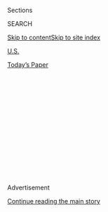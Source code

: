 <div id="app">

<div>

<div>

<div>

<div class="NYTAppHideMasthead css-1q2w90k e1suatyy0">

<div class="section css-ui9rw0 e1suatyy2">

<div class="css-eph4ug er09x8g0">

<div class="css-6n7j50">

</div>

<span class="css-1dv1kvn">Sections</span>

<div class="css-10488qs">

<span class="css-1dv1kvn">SEARCH</span>

</div>

[Skip to content](#site-content)[Skip to site
index](#site-index)

</div>

<div id="masthead-section-label" class="css-1wr3we4 eaxe0e00">

[U.S.](https://www.nytimes.com/section/us)

</div>

<div class="css-10698na e1huz5gh0">

</div>

</div>

<div id="masthead-bar-one" class="section hasLinks css-15hmgas e1csuq9d3">

<div class="css-uqyvli e1csuq9d0">

</div>

<div class="css-1uqjmks e1csuq9d1">

</div>

<div class="css-9e9ivx">

[](https://myaccount.nytimes.com/auth/login?response_type=cookie&client_id=vi)

</div>

<div class="css-1bvtpon e1csuq9d2">

[Today’s
Paper](https://www.nytimes.com/section/todayspaper)

</div>

</div>

</div>

</div>

<div data-aria-hidden="false">

<div id="site-content" data-role="main">

<div>

<div class="css-1aor85t" style="opacity:0.000000001;z-index:-1;visibility:hidden">

<div class="css-1hqnpie">

<div class="css-epjblv">

<span class="css-17xtcya">[U.S.](/section/us)</span><span class="css-x15j1o">|</span><span class="css-fwqvlz">Private
Security Group Says Russia Was Behind John Podesta’s Email
Hack</span>

</div>

<div class="css-k008qs">

<div class="css-1iwv8en">

<span class="css-18z7m18"></span>

<div>

</div>

</div>

<span class="css-1n6z4y">https://nyti.ms/2eqNSVY</span>

<div class="css-1705lsu">

<div class="css-4xjgmj">

<div class="css-4skfbu" data-role="toolbar" data-aria-label="Social Media Share buttons, Save button, and Comments Panel with current comment count" data-testid="share-tools">

  - 
  - 
  - 
  - 
    
    <div class="css-6n7j50">
    
    </div>

  - 

</div>

</div>

</div>

</div>

</div>

</div>

<div class="css-13pd83m">

</div>

<div id="top-wrapper" class="css-1sy8kpn">

<div id="top-slug" class="css-l9onyx">

Advertisement

</div>

[Continue reading the main
story](#after-top)

<div class="ad top-wrapper" style="text-align:center;height:100%;display:block;min-height:250px">

<div id="top" class="place-ad" data-position="top" data-size-key="top">

</div>

</div>

<div id="after-top">

</div>

</div>

<div id="sponsor-wrapper" class="css-1hyfx7x">

<div id="sponsor-slug" class="css-19vbshk">

Supported by

</div>

[Continue reading the main
story](#after-sponsor)

<div id="sponsor" class="ad sponsor-wrapper" style="text-align:center;height:100%;display:block">

</div>

<div id="after-sponsor">

</div>

</div>

<div class="css-1vkm6nb ehdk2mb0">

# Private Security Group Says Russia Was Behind John Podesta’s Email Hack

</div>

<div class="css-79elbk" data-testid="photoviewer-wrapper">

<div class="css-z3e15g" data-testid="photoviewer-wrapper-hidden">

</div>

<div class="css-1a48zt4 ehw59r15" data-testid="photoviewer-children">

![<span class="css-16f3y1r e13ogyst0" data-aria-hidden="true">Hillary
Clinton’s campaign chairman, John Podesta, reading briefing papers on
board the Clinton campaign plane last
month.</span><span class="css-cnj6d5 e1z0qqy90" itemprop="copyrightHolder"><span class="css-1ly73wi e1tej78p0">Credit...</span><span><span>Doug
Mills/The New York
Times</span></span></span>](https://static01.nyt.com/images/2016/10/21/us/21hack/21hack-articleLarge.jpg?quality=75&auto=webp&disable=upscale)

</div>

</div>

<div class="css-xt80pu e12qa4dv0">

<div class="css-18e8msd">

<div class="css-vp77d3 epjyd6m0">

<div class="css-1baulvz">

By [<span class="css-1baulvz" itemprop="name">Nicole
Perlroth</span>](http://www.nytimes.com/by/nicole-perlroth) and
[<span class="css-1baulvz last-byline" itemprop="name">Michael D.
Shear</span>](http://www.nytimes.com/by/michael-d-shear)

</div>

</div>

  - Oct. 20,
    2016

  - 
    
    <div class="css-4xjgmj">
    
    <div class="css-d8bdto" data-role="toolbar" data-aria-label="Social Media Share buttons, Save button, and Comments Panel with current comment count" data-testid="share-tools">
    
      - 
      - 
      - 
      - 
        
        <div class="css-6n7j50">
        
        </div>
    
      - 
    
    </div>
    
    </div>

</div>

</div>

<div class="section meteredContent css-1r7ky0e" name="articleBody" itemprop="articleBody">

<div class="css-1fanzo5 StoryBodyCompanionColumn">

<div class="css-53u6y8">

SAN FRANCISCO — At the start of 2014, President Obama assigned his
trusted counselor, John D. Podesta, to lead a review of the digital
revolution, its potential and its perils. When Mr. Podesta presented his
findings five months later, he called the internet’s onslaught of big
data “a historic driver of progress.” But two short years later, as
chairman of Hillary Clinton’s presidential campaign, Mr. Podesta would
also become one of the internet’s most notable victims.

On Thursday, private security researchers said they had concluded that
Mr. Podesta was hacked by Russia’s foreign intelligence service, the
GRU, after it tricked him into clicking on a fake Google login page last
March, inadvertently handing over his digital credentials.

For months, the hackers mined Mr. Podesta’s inbox for his most sensitive
and potentially embarrassing correspondence, much of which has been
posted on the WikiLeaks website. Additions to the collection on Thursday
included three short email exchanges between Mr. Podesta and Mr. Obama
himself in the days leading up to his election in 2008.

Mr. Podesta’s emails were first published by WikiLeaks earlier this
month. The release came just days after James R. Clapper Jr., the
director of national intelligence, and the Department of Homeland
Security publicly blamed Russian officials for cyberattacks on the
Democratic National Committee, in what they described as an effort to
influence the American presidential election.

</div>

</div>

<div class="css-1fanzo5 StoryBodyCompanionColumn">

<div class="css-53u6y8">

To date, no government officials have offered evidence that the same
Russian hackers behind the D.N.C. cyberattacks were also behind the hack
of Mr. Podesta’s emails, but an investigation by the private security
researchers determined that they were the same.

Threat researchers at Dell SecureWorks, an Atlanta-based security firm,
had been tracking the Russian intelligence group for more than a year.
In June, they reported that they had uncovered a critical tool in the
Russian spy campaign. SecureWorks researchers found that the Russian
hackers were using a popular link shortening service, called Bitly, to
shorten malicious links they used to send targets fake Google login
pages to bait them into submitting their email credentials.

The hackers made a critical error by leaving some of their Bitly
accounts public, making it possible for SecureWorks to trace 9,000 of
their links to nearly 4,000 Gmail accounts targeted between October 2015
and May 2016 with fake Google login pages and security alerts designed
to trick users into turning over their passwords.

Among the list of targets were more than 100 email addresses associated
with Hillary Clinton’s presidential campaign, including Mr. Podesta’s.
By June, 20 staff members for the campaign had clicked on the short
links sent by Russian spies. In June, SecureWorks disclosed that among
those whose email accounts had been targeted were staff members who
advised Mrs. Clinton on policy and managed her travel, communications
and campaign finances.

Two security researchers who have been tracking the GRU’s spearphishing
campaign confirmed Thursday that Mr. Podesta was among those who had
inadvertently turned over his Google email password. The fact that Mr.
Podesta was among those breached by the GRU was [first
disclosed](http://www.esquire.com/news-politics/a49791/russian-dnc-emails-hacked/)Thursday
by Esquire and the Motherboard blog, which published the link Russian
spies used against Mr. Podesta.

</div>

</div>

<div class="css-1fanzo5 StoryBodyCompanionColumn">

<div class="css-53u6y8">

“The new public data confirming the Russians are behind the hack of John
Podesta’s email is a big deal,” Jake Sullivan, Mrs. Clinton’s senior
policy adviser, said Thursday. “There is no longer any doubt that Putin
is trying to help Donald Trump by weaponizing WikiLeaks.”

The new release of Mr. Podesta’s email exchange with Mr. Obama from 2008
made clear that Mr. Obama’s team was confident he would win.

In one of the emails, Mr. Podesta wrote Mr. Obama a lengthy memo in the
evening on Election Day recommending that he not accept an invitation
from President George W. Bush to attend an emergency meeting of the
Group of 20 leaders.

“Attendance alongside President Bush will create an extremely awkward
situation,” the memo said. “If you attempt to dissociate yourself from
his positions, you will be subject to criticism for projecting a divided
United States to the rest of the world. But if you adopt a more reserved
posture, you will be associated not only with his policies, but also
with his very tenuous global standing.”

The White House did not respond to questions about the email.

</div>

</div>

</div>

<div>

</div>

<div>

</div>

<div>

</div>

<div>

<div id="bottom-wrapper" class="css-1ede5it">

<div id="bottom-slug" class="css-l9onyx">

Advertisement

</div>

[Continue reading the main
story](#after-bottom)

<div id="bottom" class="ad bottom-wrapper" style="text-align:center;height:100%;display:block;min-height:90px">

</div>

<div id="after-bottom">

</div>

</div>

</div>

</div>

</div>

## Site Index

<div>

</div>

## Site Information Navigation

  - [© <span>2020</span> <span>The New York Times
    Company</span>](https://help.nytimes.com/hc/en-us/articles/115014792127-Copyright-notice)

<!-- end list -->

  - [NYTCo](https://www.nytco.com/)
  - [Contact
    Us](https://help.nytimes.com/hc/en-us/articles/115015385887-Contact-Us)
  - [Work with us](https://www.nytco.com/careers/)
  - [Advertise](https://nytmediakit.com/)
  - [T Brand Studio](http://www.tbrandstudio.com/)
  - [Your Ad
    Choices](https://www.nytimes.com/privacy/cookie-policy#how-do-i-manage-trackers)
  - [Privacy](https://www.nytimes.com/privacy)
  - [Terms of
    Service](https://help.nytimes.com/hc/en-us/articles/115014893428-Terms-of-service)
  - [Terms of
    Sale](https://help.nytimes.com/hc/en-us/articles/115014893968-Terms-of-sale)
  - [Site
    Map](https://spiderbites.nytimes.com)
  - [Help](https://help.nytimes.com/hc/en-us)
  - [Subscriptions](https://www.nytimes.com/subscription?campaignId=37WXW)

</div>

</div>

</div>

</div>

